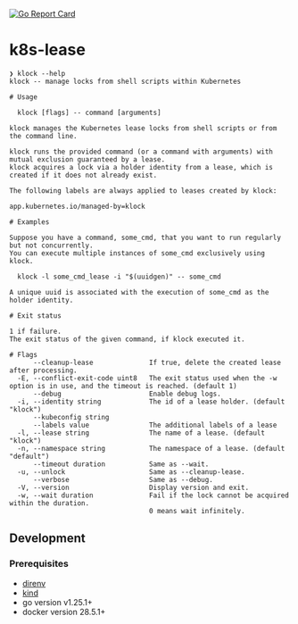 [![Go Report Card](https://goreportcard.com/badge/github.com/berquerant/k8s-lease)](https://goreportcard.com/report/github.com/berquerant/k8s-lease)

# k8s-lease

```
❯ klock --help
klock -- manage locks from shell scripts within Kubernetes

# Usage

  klock [flags] -- command [arguments]

klock manages the Kubernetes lease locks from shell scripts or from the command line.

klock runs the provided command (or a command with arguments) with mutual exclusion guaranteed by a lease.
klock acquires a lock via a holder identity from a lease, which is created if it does not already exist.

The following labels are always applied to leases created by klock:

app.kubernetes.io/managed-by=klock

# Examples

Suppose you have a command, some_cmd, that you want to run regularly but not concurrently.
You can execute multiple instances of some_cmd exclusively using klock.

  klock -l some_cmd_lease -i "$(uuidgen)" -- some_cmd

A unique uuid is associated with the execution of some_cmd as the holder identity.

# Exit status

1 if failure.
The exit status of the given command, if klock executed it.

# Flags
      --cleanup-lease              If true, delete the created lease after processing.
  -E, --conflict-exit-code uint8   The exit status used when the -w option is in use, and the timeout is reached. (default 1)
      --debug                      Enable debug logs.
  -i, --identity string            The id of a lease holder. (default "klock")
      --kubeconfig string
      --labels value               The additional labels of a lease
  -l, --lease string               The name of a lease. (default "klock")
  -n, --namespace string           The namespace of a lease. (default "default")
      --timeout duration           Same as --wait.
  -u, --unlock                     Same as --cleanup-lease.
      --verbose                    Same as --debug.
  -V, --version                    Display version and exit.
  -w, --wait duration              Fail if the lock cannot be acquired within the duration.
                                   0 means wait infinitely.
```

## Development

### Prerequisites

- [direnv](https://github.com/direnv/direnv)
- [kind](https://github.com/kubernetes-sigs/kind)
- go version v1.25.1+
- docker version 28.5.1+
